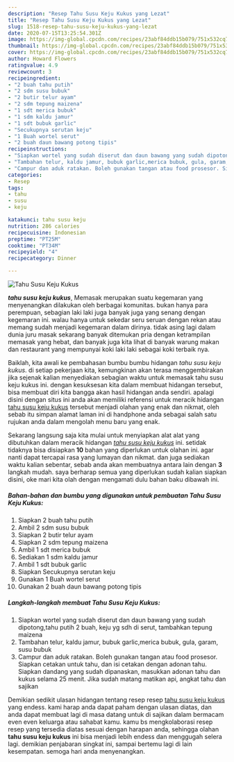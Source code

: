 ```yaml
---
description: "Resep Tahu Susu Keju Kukus yang Lezat"
title: "Resep Tahu Susu Keju Kukus yang Lezat"
slug: 1518-resep-tahu-susu-keju-kukus-yang-lezat
date: 2020-07-15T13:25:54.301Z
image: https://img-global.cpcdn.com/recipes/23abf84ddb15b079/751x532cq70/tahu-susu-keju-kukus-foto-resep-utama.jpg
thumbnail: https://img-global.cpcdn.com/recipes/23abf84ddb15b079/751x532cq70/tahu-susu-keju-kukus-foto-resep-utama.jpg
cover: https://img-global.cpcdn.com/recipes/23abf84ddb15b079/751x532cq70/tahu-susu-keju-kukus-foto-resep-utama.jpg
author: Howard Flowers
ratingvalue: 4.9
reviewcount: 3
recipeingredient:
- "2 buah tahu putih"
- "2 sdm susu bubuk"
- "2 butir telur ayam"
- "2 sdm tepung maizena"
- "1 sdt merica bubuk"
- "1 sdm kaldu jamur"
- "1 sdt bubuk garlic"
- "Secukupnya serutan keju"
- "1 Buah wortel serut"
- "2 buah daun bawang potong tipis"
recipeinstructions:
- "Siapkan wortel yang sudah diserut dan daun bawang yang sudah dipotong,tahu putih 2 buah, keju yg sdh di serut, tambahkan tepung maizena"
- "Tambahan telur, kaldu jamur, bubuk garlic,merica bubuk, gula, garam, susu bubuk"
- "Campur dan aduk ratakan. Boleh gunakan tangan atau food prosesor. Siapkan cetakan untuk tahu, dan isi cetakan dengan adonan tahu. Siapkan dandang yang sudah dipanaskan, masukkan adonan tahu dan kukus selama 25 menit. Jika sudah matang matikan api, angkat tahu dan sajikan"
categories:
- Resep
tags:
- tahu
- susu
- keju

katakunci: tahu susu keju 
nutrition: 286 calories
recipecuisine: Indonesian
preptime: "PT25M"
cooktime: "PT34M"
recipeyield: "4"
recipecategory: Dinner

---
```



![Tahu Susu Keju Kukus](https://img-global.cpcdn.com/recipes/23abf84ddb15b079/751x532cq70/tahu-susu-keju-kukus-foto-resep-utama.jpg)

<b><i>tahu susu keju kukus</i></b>, Memasak merupakan suatu kegemaran yang menyenangkan dilakukan oleh berbagai komunitas. bukan hanya para perempuan, sebagian laki laki juga banyak juga yang senang dengan kegemaran ini. walau hanya untuk sekedar seru seruan dengan rekan atau memang sudah menjadi kegemaran dalam dirinya. tidak asing lagi dalam dunia juru masak sekarang banyak ditemukan pria dengan ketrampilan memasak yang hebat, dan banyak juga kita lihat di banyak warung makan dan restaurant yang mempunyai koki laki laki sebagai koki terbaik nya.



Baiklah, kita awali ke pembahasan bumbu bumbu hidangan <i>tahu susu keju kukus</i>. di setiap pekerjaan kita, kemungkinan akan terasa menggembirakan jika sejenak kalian menyediakan sebagian waktu untuk memasak tahu susu keju kukus ini. dengan kesuksesan kita dalam membuat hidangan tersebut, bisa membuat diri kita bangga akan hasil hidangan anda sendiri. apalagi disini dengan situs ini anda akan memiliki referensi untuk meracik hidangan <u>tahu susu keju kukus</u> tersebut menjadi olahan yang enak dan nikmat, oleh sebab itu simpan alamat laman ini di handphone anda sebagai salah satu rujukan anda dalam mengolah menu baru yang enak.


Sekarang langsung saja kita mulai untuk menyiapkan alat alat yang dibutuhkan dalam meracik hidangan <u><i>tahu susu keju kukus</i></u> ini. setidak tidaknya bisa disiapkan <b>10</b> bahan yang diperlukan untuk olahan ini. agar nanti dapat tercapai rasa yang lumayan dan nikmat. dan juga sediakan waktu kalian sebentar, sebab anda akan membuatnya antara lain dengan <b>3</b> langkah mudah. saya berharap semua yang diperlukan sudah kalian siapkan disini, oke mari kita olah dengan mengamati dulu bahan baku dibawah ini.

<!--inarticleads1-->

##### Bahan-bahan dan bumbu yang digunakan untuk pembuatan Tahu Susu Keju Kukus:

1. Siapkan 2 buah tahu putih
1. Ambil 2 sdm susu bubuk
1. Siapkan 2 butir telur ayam
1. Siapkan 2 sdm tepung maizena
1. Ambil 1 sdt merica bubuk
1. Sediakan 1 sdm kaldu jamur
1. Ambil 1 sdt bubuk garlic
1. Siapkan Secukupnya serutan keju
1. Gunakan 1 Buah wortel serut
1. Gunakan 2 buah daun bawang potong tipis




<!--inarticleads2-->

##### Langkah-langkah membuat Tahu Susu Keju Kukus:

1. Siapkan wortel yang sudah diserut dan daun bawang yang sudah dipotong,tahu putih 2 buah, keju yg sdh di serut, tambahkan tepung maizena
1. Tambahan telur, kaldu jamur, bubuk garlic,merica bubuk, gula, garam, susu bubuk
1. Campur dan aduk ratakan. Boleh gunakan tangan atau food prosesor. Siapkan cetakan untuk tahu, dan isi cetakan dengan adonan tahu. Siapkan dandang yang sudah dipanaskan, masukkan adonan tahu dan kukus selama 25 menit. Jika sudah matang matikan api, angkat tahu dan sajikan




Demikian sedikit ulasan hidangan tentang resep resep <u>tahu susu keju kukus</u> yang endess. kami harap anda dapat paham dengan ulasan diatas, dan anda dapat membuat lagi di masa datang untuk di sajikan dalam bermacam even even keluarga atau sahabat kamu. kamu bs mengkolaborasi resep resep yang tersedia diatas sesuai dengan harapan anda, sehingga olahan <b>tahu susu keju kukus</b> ini bisa menjadi lebih endess dan menggugah selera lagi. demikian penjabaran singkat ini, sampai bertemu lagi di lain kesempatan. semoga hari anda menyenangkan.
